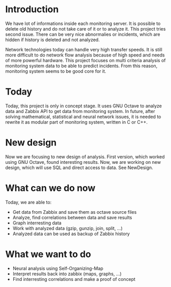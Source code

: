 # Introduction #

We have lot of informations inside each monitoring server. It is possible to delete old history and do not take care of it or to analyze it. This project tries second issue. There can be very nice abnormalies or incidents, which are hidden if history is deleted and not analyzed.

Network technologies today can handle very high transfer speeds. It is still more difficult to do network flow analysis because of high speed and needs of more powerful hardware. This project focuses on multi criteria analysis of monitoring system data to be able to predict incidents. From this reason, monitoring system seems to be good core for it.

# Today #

Today, this project is only in concept stage. It uses GNU Octave to analyze data and Zabbix API to get data from monitoring system. In future, after solving mathematical, statistical and neural network issues, it is needed to rewrite it as modular part of monitoring system, written in C or C++.

# New design #

Now we are focusing to new design of analysis. First version, which worked using GNU Octave, found interesting results. Now, we are working on new design, which will use SQL and direct access to data. See NewDesign.

# What can we do now #

Today, we are able to:
  * Get data from Zabbix and save them as octave source files
  * Analyze, find correlations between data and save results
  * Graph interresting data
  * Work with analyzed data (gzip, gunzip, join, split, ...)
  * Analyzed data can be used as backup of Zabbix history

# What we want to do #

  * Neural analysis using Self-Organizing-Map
  * Interpret results back into zabbix (maps, graphs, ...)
  * Find interresting correlations and make a proof of concept